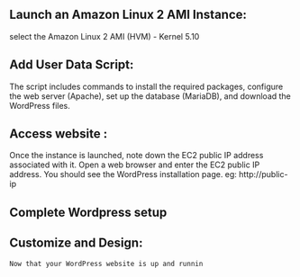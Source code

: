 ## Launch an Amazon Linux 2 AMI Instance:
select the Amazon Linux 2 AMI (HVM) - Kernel 5.10

## Add User Data Script:
The script includes commands to install the required packages, configure the web server (Apache), set up the database (MariaDB), and download the WordPress files.

## Access website :
Once the instance is launched, note down the EC2 public IP address associated with it.
Open a web browser and enter the EC2 public IP address. You should see the WordPress installation page.
eg: http://public-ip

## Complete Wordpress setup

## Customize and Design:

    Now that your WordPress website is up and runnin
